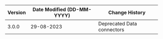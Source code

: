 | **Version** | **Date Modified (DD-MM-YYYY)** | **Change History**                               |
|-------------|--------------------------------|--------------------------------------------------|
| 3.0.0       | 29-08-2023                     | Deprecated Data connectors  | 

